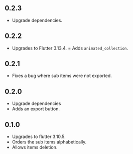 ## 0.2.3

- Upgrade dependencies.

## 0.2.2

- Upgrades to Flutter 3.13.4.
= Adds `animated_collection`.

## 0.2.1

- Fixes a bug where sub items were not exported.

## 0.2.0

- Upgrade dependencies
- Adds an export button.

## 0.1.0

- Upgrades to flutter 3.10.5.
- Orders the sub items alphabetically.
- Allows items deletion.
